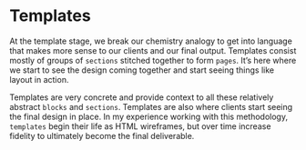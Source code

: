 # Templates

At the template stage, we break our chemistry analogy to get into language that
makes more sense to our clients and our final output.
Templates consist mostly of groups of `sections` stitched together to form `pages`.
It’s here where we start to see the design coming together and start seeing things
like layout in action.

Templates are very concrete and provide context to all these relatively abstract
`blocks` and `sections`. Templates are also where clients start seeing the final
design in place. In my experience working with this methodology,
`templates` begin their life as HTML wireframes,
but over time increase fidelity to ultimately become the final deliverable.
